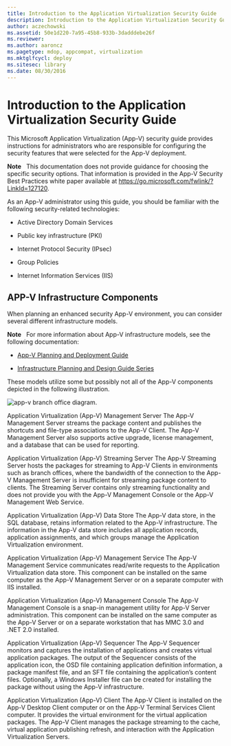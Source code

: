 ```yaml
---
title: Introduction to the Application Virtualization Security Guide
description: Introduction to the Application Virtualization Security Guide
author: aczechowski
ms.assetid: 50e1d220-7a95-45b8-933b-3dadddebe26f
ms.reviewer:
ms.author: aaroncz
ms.pagetype: mdop, appcompat, virtualization
ms.mktglfcycl: deploy
ms.sitesec: library
ms.date: 08/30/2016
---
```



# Introduction to the Application Virtualization Security Guide


This Microsoft Application Virtualization (App-V) security guide provides instructions for administrators who are responsible for configuring the security features that were selected for the App-V deployment.

**Note**  
This documentation does not provide guidance for choosing the specific security options. That information is provided in the App-V Security Best Practices white paper available at <https://go.microsoft.com/fwlink/?LinkId=127120>.



As an App-V administrator using this guide, you should be familiar with the following security-related technologies:

-   Active Directory Domain Services

-   Public key infrastructure (PKI)

-   Internet Protocol Security (IPsec)

-   Group Policies

-   Internet Information Services (IIS)

## APP-V Infrastructure Components


When planning an enhanced security App-V environment, you can consider several different infrastructure models.

**Note**  
For more information about App-V infrastructure models, see the following documentation:

-   [App-V Planning and Deployment Guide](https://go.microsoft.com/fwlink/?LinkId=122063)

-   [Infrastructure Planning and Design Guide Series](https://go.microsoft.com/fwlink/?LinkId=151986)



These models utilize some but possibly not all of the App-V components depicted in the following illustration.

![app-v branch office diagram.](images/appvbranchoffices.gif)

<a href="" id="application-virtualization--app-v--management-server"></a>Application Virtualization (App-V) Management Server
The App-V Management Server streams the package content and publishes the shortcuts and file-type associations to the App-V Client. The App-V Management Server also supports active upgrade, license management, and a database that can be used for reporting.

<a href="" id="application-virtualization--app-v--streaming-server"></a>Application Virtualization (App-V) Streaming Server
The App-V Streaming Server hosts the packages for streaming to App-V Clients in environments such as branch offices, where the bandwidth of the connection to the App-V Management Server is insufficient for streaming package content to clients. The Streaming Server contains only streaming functionality and does not provide you with the App-V Management Console or the App-V Management Web Service.

<a href="" id="application-virtualization--app-v--data-store"></a>Application Virtualization (App-V) Data Store
The App-V data store, in the SQL database, retains information related to the App-V infrastructure. The information in the App-V data store includes all application records, application assignments, and which groups manage the Application Virtualization environment.

<a href="" id="application-virtualization--app-v--management-service"></a>Application Virtualization (App-V) Management Service
The App-V Management Service communicates read/write requests to the Application Virtualization data store. This component can be installed on the same computer as the App-V Management Server or on a separate computer with IIS installed.

<a href="" id="application-virtualization--app-v--management-console"></a>Application Virtualization (App-V) Management Console
The App-V Management Console is a snap-in management utility for App-V Server administration. This component can be installed on the same computer as the App-V Server or on a separate workstation that has MMC 3.0 and .NET 2.0 installed.

<a href="" id="application-virtualization--app-v--sequencer"></a>Application Virtualization (App-V) Sequencer
The App-V Sequencer monitors and captures the installation of applications and creates virtual application packages. The output of the Sequencer consists of the application icon, the OSD file containing application definition information, a package manifest file, and an SFT file containing the application’s content files. Optionally, a Windows Installer file can be created for installing the package without using the App-V infrastructure.

<a href="" id="application-virtualization--app-v--client"></a>Application Virtualization (App-V) Client
The App-V Client is installed on the App-V Desktop Client computer or on the App-V Terminal Services Client computer. It provides the virtual environment for the virtual application packages. The App-V Client manages the package streaming to the cache, virtual application publishing refresh, and interaction with the Application Virtualization Servers.









